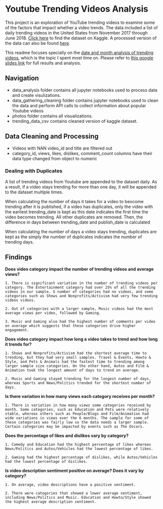# Youtube Trending Videos Analysis

This project is an exploration of YouTube trending videos to examine some of the factors that impact whether a video trends. The data included a list of daily trending videos in the United States from November 2017 through June 2018. [Click here](https://www.kaggle.com/datasnaek/youtube-new) to find the dataset on Kaggle. A processed version of the data can also be found [here](https://github.com/amstqq/trending_videos_analysis/blob/master/trending_data_csv/popular_videos.csv).

This readme focuses specially on the [date and month analysis of trending videos](https://github.com/amstqq/trending_videos_analysis/blob/master/data_analysis/date_analysis.ipynb), which is the topic I spent most time on. Please refer to [this google slides link](https://docs.google.com/presentation/d/1Zz3tMyjvQufpL28Xpg46TWHZx77IytMGPCK1t1HwYm8/edit#slide=id.p) for full results and analysis.

## Navigation
- data_analysis folder contains all jupyter notebooks used to process data and create visulizations.
- data_gathering_cleaning folder contains jupyter notebooks used to clean the data and perform API calls to collect information about popular Youtube videos
- photos folder contains all visualizations.
- trending_data_csv contains cleaned version of kaggle dataset.

## Data Cleaning and Processing
- Videos with NAN video_id and title are filtered out
- category_id, views, likes, dislikes, comment_count columns have their data type changed from object to numeric

### Dealing with Duplicates

A list of trending videos from Youtube are appended to the dataset daily. As a result, if a video stays trending for more than one day, it will be appended to the dataset multiple times.

When calculating the number of days it takes for a video to beocome trending after it is published, if a video has duplicates, only the video with the earliest trending_date is kept as this date indicates the first time the video becomes trending. All other duplicates are removed. Then, the difference in days  between trending_date and publish_date is calculated

When calculating the number of days a video stays trending, duplicates are kept as the simply the number of duplicates indicates the number of trending days.

## Findings ##

**Does video category impact the number of trending videos and average views?**

    1. There is significant variation in the number of trending videos per category. The Entertainment category had over 25% of all the trending videos in our sample. S number of categories had no videos, and some categories such as Shows and Nonprofits/Activism had very few trending videos videos.

    2. Out of categories with a larger sample, Music videos had the most average views per video, followed by Gaming.

    3. Music and Gaming also had the highest number of comments per video on average which suggests that these categories drive higher engagement.

**Does video category impact how long a video takes to trend and how long it trends for?**

    1. Shows and Nonprofits/Activism had the shortest average time to trending, but they had very small samples. Travel & Events, Howto & Style, and Pets & Animals had the fastest time to trending among larger sample size categories. On the other hand, Autos and Film & Animation took the longest amount of days to trend on average.

    2. Music and Gaming stayed trending for the longest number of days, whereas Sports and News/Politics trended for the shortest number of days.

**Is there variation in how many views each category receives per month?**

    1. There is variation in how many views some categories received by month. Some categories, such as Education and Pets were relatively stable, whereas others such as People/Blogs and Film/Animation had wide variations in views over the 6 months. The sample for some of these categories was fairly low so the data needs a larger sample. Certain categories may be impacted by events such as The Oscars.

**Does the percentage of likes and dislikes vary by category?**

    1. Comedy and Education had the highest percentage of likes whereas News/Politics and Autos/Vehicles had the lowest percentage of likes.

    2. Gaming had the highest percentage of dislikes, while Autos/Vehicles had the lowest percentage of dislikes.

**Is video description sentiment positive on average? Does it vary by category?**

    1. On average, video descriptions have a positive sentiment.

    2. There were categories that showed a lower average sentiment, including News/Politics and Music. Education and Howto/Style showed the highest average description sentiment.
